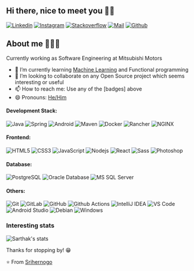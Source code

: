 ## Hi there, nice to meet you 👋🏼
[![Linkedin](https://img.shields.io/badge/-Bayu%20Sri%20Hernogo-blue?style=for-the-badge&logo=linkedin&logoColor=white&link=https://www.linkedin.com/in/bayusrihernogo/)](https://www.linkedin.com/in/bayusrihernogo/)
[![Instagram](https://img.shields.io/badge/-@bayusrihernogo-red?style=for-the-badge&logo=instagram&logoColor=white&link=https://www.instagram.com/bayusrihernogo/)](https://www.instagram.com/bayusrihernogo/)
[![Stackoverflow](https://img.shields.io/badge/-bayusrihernogo-orange?style=?style=for-the-badge&logo=Stackoverflow&logoColor=white&link=https://stackoverflow.com/users/9771468/bayu-sri-hernogo/)](https://stackoverflow.com/users/9771468/bayu-sri-hernogo)
[![Mail](https://img.shields.io/badge/-srihernogo@gmail.com-gray?style=for-the-badge&logo=gmail&logoColor=white&link=https://www.linkedin.com/in/bayusrihernogo/)](mailto:srihernogo@gmail.com)
[![Github](https://img.shields.io/github/followers/srihernogo?label=Follow&style=social)](https://github.com/srihernogo)

## About me 👨🏻‍💻
Currently working as Software Engineering at Mitsubishi Motors
- 🌱 I’m currently learning [Machine Learning](https://www.coursera.org/learn/machine-learning) and Functional programming
- 👯 I’m looking to collaborate on any Open Source project which seems interesting or useful
- 📫 How to reach me: Use any of the [badges] above
- 😄 Pronouns: [He/Him](https://www.mypronouns.org/he-him)

#### Development Stack:
![Java](http://img.shields.io/badge/-Java-007396?style=for-the-badge&logo=java&logoColor=ffffff)
![Spring](http://img.shields.io/badge/-Spring-6DB33F?style=for-the-badge&logo=spring&logoColor=ffffff)
![Android](http://img.shields.io/badge/-Android-3DDC84?style=for-the-badge&logo=android&logoColor=ffffff)
![Maven](http://img.shields.io/badge/-Maven-1565c0?style=for-the-badge&logo=apache-maven)
![Docker](https://img.shields.io/badge/-Docker-black?style=for-the-badge&logo=docker)
![Rancher](http://img.shields.io/badge/-Rancher-0075A8?style=for-the-badge&logo=rancher&logoColor=ffffff)
![NGINX](http://img.shields.io/badge/-NGINX-269539?style=for-the-badge&logo=nginx&logoColor=ffffff)

#### Frontend:
![HTML5](https://img.shields.io/badge/-HTML5-%23E44D27?style=for-the-badge&logo=html5&logoColor=ffffff)
![CSS3](https://img.shields.io/badge/-CSS3-%231572B6?style=for-the-badge&logo=css3)
![JavaScript](https://img.shields.io/badge/-JavaScript-%23F7DF1C?style=for-the-badge&logo=javascript&logoColor=000000&labelColor=%23F7DF1C&color=%23FFCE5A)
![Nodejs](https://img.shields.io/badge/-Nodejs-black?style=for-the-badge&logo=Node.js)
![React](https://img.shields.io/badge/-React-%23282C34?style=for-the-badge&logo=react)
![Sass](https://img.shields.io/badge/-Sass-%23CC6699?style=for-the-badge&logo=sass&logoColor=ffffff)
![Photoshop](http://img.shields.io/badge/-Photoshop-26C9FF?style=for-the-badge&logo=adobe-photoshop&logoColor=ffffff)

#### Database:
![PostgreSQL](https://img.shields.io/badge/-PostgreSQL-336791?style=for-the-badge&logo=postgresql)
![Oracle Database](http://img.shields.io/badge/-Oracle-DD0031?style=for-the-badge&logo=oracle)
![MS SQL Server](http://img.shields.io/badge/-MS%20SQL%20Server-CC2927?style=for-the-badge&logo=microsoft-sql-server&logoColor=ffffff)

#### Others:
![Git](https://img.shields.io/badge/-Git-%23F05032?style=for-the-badge&logo=git&logoColor=%23ffffff)
![GitLab](https://img.shields.io/badge/-GitLab-FCA121?style=for-the-badge&logo=gitlab)
![GitHub](https://img.shields.io/badge/-GitHub-181717?style=for-the-badge&logo=github)
![Github Actions](http://img.shields.io/badge/-Github%20Actions-2088FF?style=for-the-badge&logo=github-actions&logoColor=ffffff)
![IntelliJ IDEA](http://img.shields.io/badge/-IntelliJ%20IDEA-000000?style=for-the-badge&logo=intellij-idea&logoColor=ffffff)
![VS Code](http://img.shields.io/badge/-VS%20Code-007ACC?style=for-the-badge&logo=visual-studio-code&logoColor=ffffff)
![Android Studio](http://img.shields.io/badge/-Android%20Studio-3DDC84?style=for-the-badge&logo=android-studio&logoColor=ffffff)
![Debian](http://img.shields.io/badge/-Debian-A81D33?style=for-the-badge&logo=debian&logoColor=ffffff)
![Windows](http://img.shields.io/badge/-Windows-0078D6?style=for-the-badge&logo=windows&logoColor=ffffff)

### Interesting stats

![Sarthak's stats](https://github-readme-stats.vercel.app/api?username=srihernogo&show_icons=true)

Thanks for stopping by! 😁


⭐️ From [Srihernogo](https://github.com/srihernogo)
